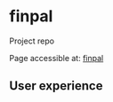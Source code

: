 # finpal
Project repo

Page accessible at: [finpal](https://dejanu.github.io/finpal/)

## User experience

